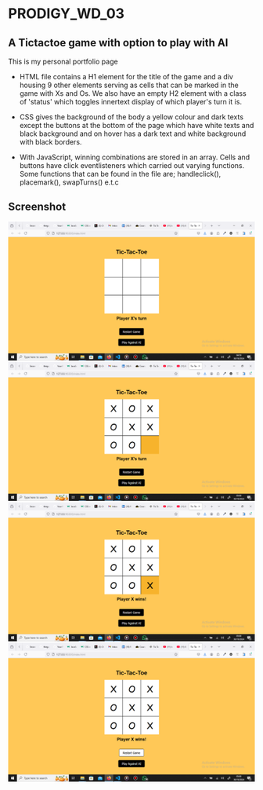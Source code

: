 # PRODIGY_WD_03

## A Tictactoe game with option to play with AI

This is my personal portfolio page

* HTML file contains a H1 element for the title of the game and a div housing 9 other elements serving as cells that can be marked in the game with Xs and Os. We also have an empty H2 element with a class of 'status' which toggles innertext display of which player's turn it is.

* CSS gives the background of the body a yellow colour and dark texts except the buttons at the bottom of the page which have white texts and black background and on hover has a dark text and white background with black borders.

* With JavaScript, winning combinations are stored in an array. Cells and buttons have click eventlisteners which carried out varying functions. Some functions that can be found in the file are; handleclick(), placemark(), swapTurns() e.t.c

## Screenshot

<img src="img/Screenshot (184).png" alt="">
<img src="img/Screenshot (185).png" alt="">
<img src="img/Screenshot (186).png" alt="">
<img src="img/Screenshot (187).png" alt="">
